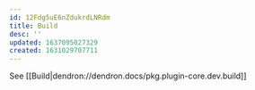 ```yaml
---
id: 12Fdg5uE6nZdukrdLNRdm
title: Build
desc: ''
updated: 1637095027329
created: 1631029707711
---
```



See [[Build|dendron://dendron.docs/pkg.plugin-core.dev.build]]
